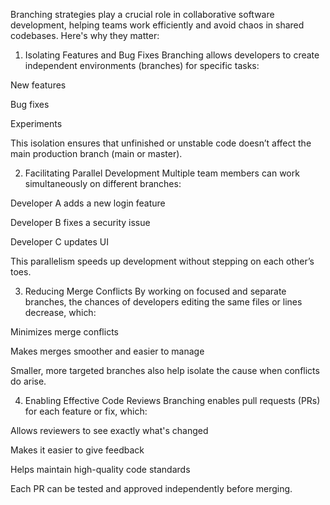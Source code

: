 Branching strategies play a crucial role in collaborative software development, helping teams work efficiently and avoid chaos in shared codebases. Here's why they matter:

1. Isolating Features and Bug Fixes
Branching allows developers to create independent environments (branches) for specific tasks:

New features

Bug fixes

Experiments

This isolation ensures that unfinished or unstable code doesn’t affect the main production branch (main or master).

2. Facilitating Parallel Development
Multiple team members can work simultaneously on different branches:

Developer A adds a new login feature

Developer B fixes a security issue

Developer C updates UI

This parallelism speeds up development without stepping on each other’s toes.

3. Reducing Merge Conflicts
By working on focused and separate branches, the chances of developers editing the same files or lines decrease, which:

Minimizes merge conflicts

Makes merges smoother and easier to manage

Smaller, more targeted branches also help isolate the cause when conflicts do arise.

4. Enabling Effective Code Reviews
Branching enables pull requests (PRs) for each feature or fix, which:

Allows reviewers to see exactly what's changed

Makes it easier to give feedback

Helps maintain high-quality code standards

Each PR can be tested and approved independently before merging.


